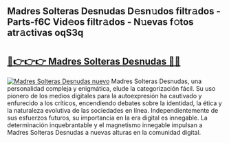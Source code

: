 ## Madres Solteras Desnudas D𝚎sn𝚞dos filtr𝚊dos - Parts-f6C Vid𝚎os filtr𝚊dos - N𝚞evas f𝚘tos atr𝚊ctivas oqS3q

# <h2><a href="http://mbdv7q.tromn.icu/?c=Madres+Solteras+Desnudas">🔗👉👉👉 Madres Solteras Desnudas 🔗🔗</a></h2>

[![Madres Solteras Desnudas nuevo](https://i.imgur.com/pEAQMta.gif)](http://mbdv7q.tromn.icu/?c=Madres+Solteras+Desnudas)
Madres Solteras Desnudas, una personalidad compleja y enigmática, elude la categorización fácil. Su uso pionero de los medios digitales para la autoexpresión ha cautivado y enfurecido a los críticos, encendiendo debates sobre la identidad, la ética y la naturaleza evolutiva de las sociedades en línea. Independientemente de sus esfuerzos futuros, su importancia en la era digital es innegable. La determinación inquebrantable y el magnetismo innegable impulsan a Madres Solteras Desnudas a nuevas alturas en la comunidad digital.
